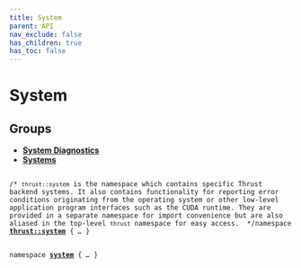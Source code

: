 ```yaml
---
title: System
parent: API
nav_exclude: false
has_children: true
has_toc: false
---
```


# System

## Groups

* **[System Diagnostics](/api/groups/group__system__diagnostics.html)**
* **[Systems](/api/groups/group__system__backends.html)**

<code class="doxybook">
<span class="doxybook-comment">/* <code>thrust::system</code> is the namespace which contains specific Thrust backend systems. It also contains functionality for reporting error conditions originating from the operating system or other low-level application program interfaces such as the CUDA runtime. They are provided in a separate namespace for import convenience but are also aliased in the top-level <code>thrust</code> namespace for easy access.  */</span><span>namespace <b><a href="/api/namespaces/namespacethrust_1_1system.html">thrust::system</a></b> { <i>…</i> }</span>
<br>
<span>namespace <b><a href="/api/namespaces/namespacesystem.html">system</a></b> { <i>…</i> }</span>
</code>

